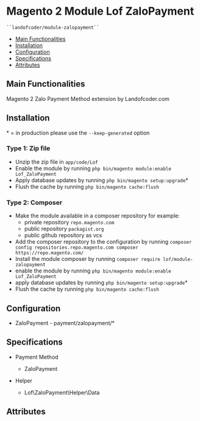 # Magento 2 Module Lof ZaloPayment

    ``landofcoder/module-zalopayment``

 - [Main Functionalities](#markdown-header-main-functionalities)
 - [Installation](#markdown-header-installation)
 - [Configuration](#markdown-header-configuration)
 - [Specifications](#markdown-header-specifications)
 - [Attributes](#markdown-header-attributes)


## Main Functionalities
Magento 2 Zalo Payment Method extension by Landofcoder.com

## Installation
\* = in production please use the `--keep-generated` option

### Type 1: Zip file

 - Unzip the zip file in `app/code/Lof`
 - Enable the module by running `php bin/magento module:enable Lof_ZaloPayment`
 - Apply database updates by running `php bin/magento setup:upgrade`\*
 - Flush the cache by running `php bin/magento cache:flush`

### Type 2: Composer

 - Make the module available in a composer repository for example:
    - private repository `repo.magento.com`
    - public repository `packagist.org`
    - public github repository as vcs
 - Add the composer repository to the configuration by running `composer config repositories.repo.magento.com composer https://repo.magento.com/`
 - Install the module composer by running `composer require lof/module-zalopayment`
 - enable the module by running `php bin/magento module:enable Lof_ZaloPayment`
 - apply database updates by running `php bin/magento setup:upgrade`\*
 - Flush the cache by running `php bin/magento cache:flush`


## Configuration

 - ZaloPayment - payment/zalopayment/*


## Specifications

 - Payment Method
	- ZaloPayment

 - Helper
	- Lof\ZaloPayment\Helper\Data


## Attributes



